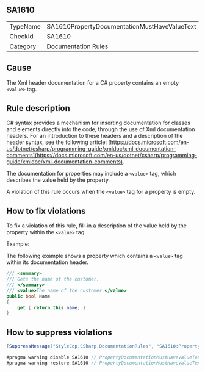 ﻿## SA1610

<table>
<tr>
  <td>TypeName</td>
  <td>SA1610PropertyDocumentationMustHaveValueText</td>
</tr>
<tr>
  <td>CheckId</td>
  <td>SA1610</td>
</tr>
<tr>
  <td>Category</td>
  <td>Documentation Rules</td>
</tr>
</table>

## Cause

The Xml header documentation for a C# property contains an empty `<value>` tag.

## Rule description

C# syntax provides a mechanism for inserting documentation for classes and elements directly into the code, through the use of Xml documentation headers. For an introduction to these headers and a description of the header syntax, see the following article: [https://docs.microsoft.com/en-us/dotnet/csharp/programming-guide/xmldoc/xml-documentation-comments](https://docs.microsoft.com/en-us/dotnet/csharp/programming-guide/xmldoc/xml-documentation-comments).

The documentation for properties may include a `<value>` tag, which describes the value held by the property.

A violation of this rule occurs when the `<value>` tag for a property is empty.

## How to fix violations

To fix a violation of this rule, fill-in a description of the value held by the property within the `<value>` tag.

Example:

The following example shows a property which contains a `<value>` tag within its documentation header.

```csharp
/// <summary>
/// Gets the name of the customer.
/// </summary>
/// <value>The name of the customer.</value>
public bool Name
{
    get { return this.name; }
}
```

## How to suppress violations

```csharp
[SuppressMessage("StyleCop.CSharp.DocumentationRules", "SA1610:PropertyDocumentationMustHaveValueText", Justification = "Reviewed.")]
```

```csharp
#pragma warning disable SA1610 // PropertyDocumentationMustHaveValueText
#pragma warning restore SA1610 // PropertyDocumentationMustHaveValueText
```
